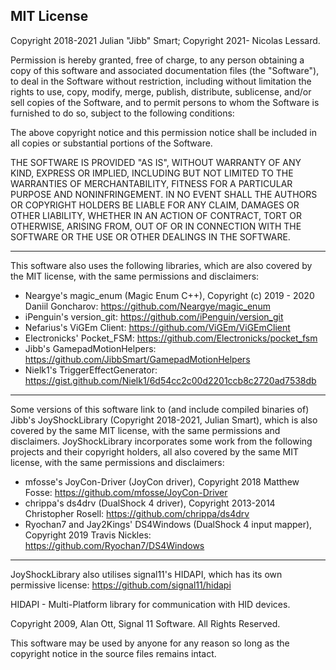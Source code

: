## MIT License

Copyright 2018-2021 Julian "Jibb" Smart; Copyright 2021- Nicolas Lessard.

Permission is hereby granted, free of charge, to any person obtaining a copy of this software and associated documentation files (the "Software"), to deal in the Software without restriction, including without limitation the rights to use, copy, modify, merge, publish, distribute, sublicense, and/or sell copies of the Software, and to permit persons to whom the Software is furnished to do so, subject to the following conditions:

The above copyright notice and this permission notice shall be included in all copies or substantial portions of the Software.

THE SOFTWARE IS PROVIDED "AS IS", WITHOUT WARRANTY OF ANY KIND, EXPRESS OR IMPLIED, INCLUDING BUT NOT LIMITED TO THE WARRANTIES OF MERCHANTABILITY, FITNESS FOR A PARTICULAR PURPOSE AND NONINFRINGEMENT. IN NO EVENT SHALL THE AUTHORS OR COPYRIGHT HOLDERS BE LIABLE FOR ANY CLAIM, DAMAGES OR OTHER LIABILITY, WHETHER IN AN ACTION OF CONTRACT, TORT OR OTHERWISE, ARISING FROM, OUT OF OR IN CONNECTION WITH THE SOFTWARE OR THE USE OR OTHER DEALINGS IN THE SOFTWARE.

---

This software also uses the following libraries, which are also covered by the MIT license, with the same permissions and disclaimers:
* Neargye's magic_enum (Magic Enum C++), Copyright (c) 2019 - 2020 Daniil Goncharov: https://github.com/Neargye/magic_enum
* iPenguin's version_git: https://github.com/iPenguin/version_git
* Nefarius's ViGEm Client: https://github.com/ViGEm/ViGEmClient
* Electronicks' Pocket_FSM: https://github.com/Electronicks/pocket_fsm
* Jibb's GamepadMotionHelpers: https://github.com/JibbSmart/GamepadMotionHelpers
* Nielk1's TriggerEffectGenerator: https://gist.github.com/Nielk1/6d54cc2c00d2201ccb8c2720ad7538db
---

Some versions of this software link to (and include compiled binaries of) Jibb's JoyShockLibrary (Copyright 2018-2021, Julian Smart), which is also covered by the same MIT license, with the same permissions and disclaimers. JoyShockLibrary incorporates some work from the following projects and their copyright holders, all also covered by the same MIT license, with the same permissions and disclaimers:
* mfosse's JoyCon-Driver (JoyCon driver), Copyright 2018 Matthew Fosse: https://github.com/mfosse/JoyCon-Driver
* chrippa's ds4drv (DualShock 4 driver), Copyright 2013-2014 Christopher Rosell: https://github.com/chrippa/ds4drv
* Ryochan7 and Jay2Kings' DS4Windows (DualShock 4 input mapper), Copyright 2019 Travis Nickles: https://github.com/Ryochan7/DS4Windows

---

JoyShockLibrary also utilises signal11's HIDAPI, which has its own permissive license: https://github.com/signal11/hidapi

HIDAPI - Multi-Platform library for
communication with HID devices.

Copyright 2009, Alan Ott, Signal 11 Software.
All Rights Reserved.

This software may be used by anyone for any reason so
long as the copyright notice in the source files
remains intact.
